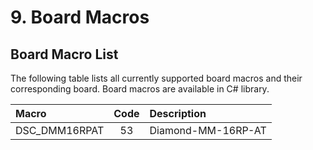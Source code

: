 # 9. Board Macros

## Board Macro List

The following table lists all currently supported board macros and their corresponding board. Board macros are available in C\# library.

| Macro | Code | Description |
| :--- | :---: | :--- |
| DSC\_DMM16RPAT | 53 | Diamond-MM-16RP-AT |


